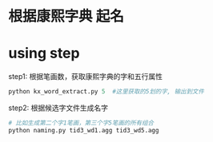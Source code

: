 # 根据康熙字典 起名

using step
===========

step1: 根据笔画数，获取康熙字典的字和五行属性

```python
python kx_word_extract.py 5  #这里获取的5划的字, 输出到文件
```

step2: 根据候选字文件生成名字

```python
# 比如生成第二个字1笔画，第三个字5笔画的所有组合
python naming.py tid3_wd1.agg tid3_wd5.agg
```
    
